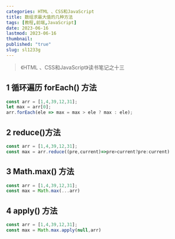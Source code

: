 ```yaml
---
categories: HTML 、CSS和JavaScript
title: 数组求最大值的几种方法
tags: [教程,前端,JavaScript]
date: 2023-06-16
lastmod: 2023-06-16
thumbnail: 
published: "true"
slug: sl1233g
---
```


>《HTML 、CSS和JavaScript》读书笔记之十三

## 1 循环遍历 forEach() 方法
```js
const arr = [1,4,39,12,31];
let max = arr[0];
arr.forEach(ele => max = max > ele ? max : ele);
```

## 2 reduce()方法
```js
const arr = [1,4,39,12,31];
const max = arr.reduce((pre,current)=>pre>current?pre:current)
```

## 3 Math.max() 方法
```js
const arr = [1,4,39,12,31];
const max = Math.max(...arr)
```

## 4 apply() 方法
```js
const arr = [1,4,39,12,31];
const max = Math.max.apply(null,arr)
```